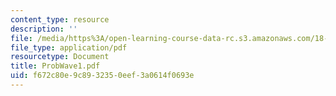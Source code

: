 ```yaml
---
content_type: resource
description: ''
file: /media/https%3A/open-learning-course-data-rc.s3.amazonaws.com/18-303-linear-partial-differential-equations-fall-2006/f672c80e9c8932350eef3a0614f0693e_ProbWave1.pdf
file_type: application/pdf
resourcetype: Document
title: ProbWave1.pdf
uid: f672c80e-9c89-3235-0eef-3a0614f0693e
---
```

